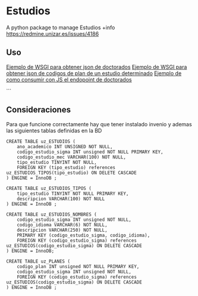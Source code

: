 # Estudios

A python package to manage Estudios
+info https://redmine.unizar.es/issues/4186

## Uso

[Ejemplo de WSGI para obtener json de doctorados](samples/wsgi/programasDoctorado.wsgi)
[Ejemplo de WSGI para obtener json de codigos de plan de un estudio determinado](samples/wsgi/planesEstudioJson.wsgi)
[Ejemplo de como consumir con JS el endopoint de doctorados](samples/js/index.js)

</script>
```

## Consideraciones

Para que funcione correctamente hay que tener instalado invenio y ademas las siguientes tablas definidas en la BD

```
CREATE TABLE uz_ESTUDIOS (
    ano_academico INT UNSIGNED NOT NULL,
    codigo_estudio_sigma INT unsigned NOT NULL PRIMARY KEY,
    codigo_estudio_mec VARCHAR(100) NOT NULL,
    tipo_estudio TINYINT NOT NULL,
    FOREIGN KEY (tipo_estudio) references uz_ESTUDIOS_TIPOS(tipo_estudio) ON DELETE CASCADE
) ENGINE = InnoDB ;

CREATE TABLE uz_ESTUDIOS_TIPOS (
    tipo_estudio TINYINT NOT NULL PRIMARY KEY,
    descripcion VARCHAR(100) NOT NULL
) ENGINE = InnoDB ;

CREATE TABLE uz_ESTUDIOS_NOMBRES (
    codigo_estudio_sigma INT unsigned NOT NULL,
    codigo_idioma VARCHAR(6) NOT NULL,
    descripcion VARCHAR(250) NOT NULL,
    PRIMARY KEY (codigo_estudio_sigma, codigo_idioma),
    FOREIGN KEY (codigo_estudio_sigma) references uz_ESTUDIOS(codigo_estudio_sigma) ON DELETE CASCADE
) ENGINE = InnoDB;

CREATE TABLE uz_PLANES (
    codigo_plan INT unsigned NOT NULL PRIMARY KEY,
    codigo_estudio_sigma INT unsigned NOT NULL,
    FOREIGN KEY (codigo_estudio_sigma) references uz_ESTUDIOS(codigo_estudio_sigma) ON DELETE CASCADE
) ENGINE = InnoDB ;
```

